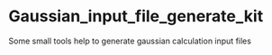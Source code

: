 # Gaussian_input_file_generate_kit

Some small tools help to generate gaussian calculation input files
